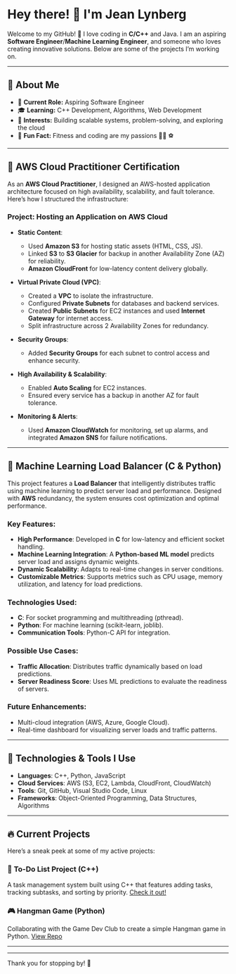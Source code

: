 # Hey there! 👋 I'm Jean Lynberg

Welcome to my GitHub! 🎉 I love coding in **C/C++** and Java. I am an aspiring **Software Engineer**/**Machine Learning Engineer**, and someone who loves creating innovative solutions. Below are some of the projects I’m working on.

--------------------------------------------------------------------------------------------------------------------------------------------------------------

## 🚀 About Me

- 💼 **Current Role:** Aspiring Software Engineer
- 🎓 **Learning:** C++ Development, Algorithms, Web Development
- 🌱 **Interests:** Building scalable systems, problem-solving, and exploring the cloud
- 💬 **Fun Fact:** Fitness and coding are my passions 🏋️‍♂️ ⚽

---------------------------------------------------------------------------------------------------------------------------------------------------------------

## 🌟 **AWS Cloud Practitioner Certification**

As an **AWS Cloud Practitioner**, I designed an AWS-hosted application architecture focused on high availability, scalability, and fault tolerance. Here’s how I structured the infrastructure:

### **Project: Hosting an Application on AWS Cloud**

- **Static Content**: 
  - Used **Amazon S3** for hosting static assets (HTML, CSS, JS).
  - Linked **S3** to **S3 Glacier** for backup in another Availability Zone (AZ) for reliability.
  - **Amazon CloudFront** for low-latency content delivery globally.

- **Virtual Private Cloud (VPC)**: 
  - Created a **VPC** to isolate the infrastructure.
  - Configured **Private Subnets** for databases and backend services.
  - Created **Public Subnets** for EC2 instances and used **Internet Gateway** for internet access.
  - Split infrastructure across 2 Availability Zones for redundancy.

- **Security Groups**: 
  - Added **Security Groups** for each subnet to control access and enhance security.

- **High Availability & Scalability**: 
  - Enabled **Auto Scaling** for EC2 instances.
  - Ensured every service has a backup in another AZ for fault tolerance.

- **Monitoring & Alerts**: 
  - Used **Amazon CloudWatch** for monitoring, set up alarms, and integrated **Amazon SNS** for failure notifications.

---------------------------------------------------------------------------------------------------------------------------------------------------------------

## 🔧 **Machine Learning Load Balancer (C & Python)**

This project features a **Load Balancer** that intelligently distributes traffic using machine learning to predict server load and performance. Designed with **AWS** redundancy, the system ensures cost optimization and optimal performance.

### **Key Features**:
- **High Performance**: Developed in **C** for low-latency and efficient socket handling.
- **Machine Learning Integration**: A **Python-based ML model** predicts server load and assigns dynamic weights.
- **Dynamic Scalability**: Adapts to real-time changes in server conditions.
- **Customizable Metrics**: Supports metrics such as CPU usage, memory utilization, and latency for load predictions.

### **Technologies Used**:
- **C**: For socket programming and multithreading (pthread).
- **Python**: For machine learning (scikit-learn, joblib).
- **Communication Tools**: Python-C API for integration.

### **Possible Use Cases**:
- **Traffic Allocation**: Distributes traffic dynamically based on load predictions.
- **Server Readiness Score**: Uses ML predictions to evaluate the readiness of servers.

### **Future Enhancements**:
- Multi-cloud integration (AWS, Azure, Google Cloud).
- Real-time dashboard for visualizing server loads and traffic patterns.

---

## 🔧 Technologies & Tools I Use

- **Languages**: C++, Python, JavaScript
- **Cloud Services**: AWS (S3, EC2, Lambda, CloudFront, CloudWatch)
- **Tools**: Git, GitHub, Visual Studio Code, Linux
- **Frameworks**: Object-Oriented Programming, Data Structures, Algorithms

---

## 🔥 Current Projects

Here’s a sneak peek at some of my active projects:

### 📝 **To-Do List Project (C++)**
A task management system built using C++ that features adding tasks, tracking subtasks, and sorting by priority. [Check it out!](https://github.com/LynbergJean/To_Do_List)

### 🎮 **Hangman Game (Python)**
Collaborating with the Game Dev Club to create a simple Hangman game in Python. [View Repo](https://github.com/LynbergJean/Hangman)

---


---

Thank you for stopping by! 🚀

